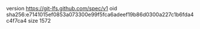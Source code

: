 version https://git-lfs.github.com/spec/v1
oid sha256:e7141015ef0853a073300e99f5fca6adeef19b86d0300a227c1b6fda4c4f7ca4
size 1572
